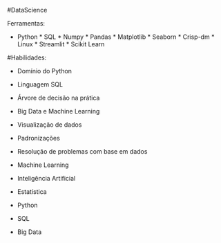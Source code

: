 #DataScience 

Ferramentas:

* Python * SQL * Numpy * Pandas * Matplotlib * Seaborn * Crisp-dm * Linux * Streamlit * Scikit Learn

#Habilidades:

- Domínio do Python
- Linguagem SQL
- Árvore de decisão na prática
- Big Data e Machine Learning
- Visualização de dados
- Padronizações
- Resolução de problemas com base em dados

- Machine Learning
- Inteligência Artificial 
- Estatística
- Python
- SQL
- Big Data
